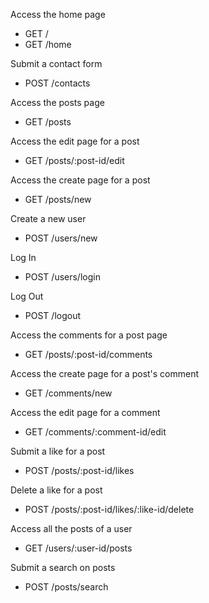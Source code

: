 Access the home page
- GET /
- GET /home

Submit a contact form
- POST /contacts

Access the posts page
- GET /posts

Access the edit page for a post
- GET /posts/:post-id/edit

Access the create page for a post
- GET /posts/new

Create a new user
- POST /users/new

Log In
- POST /users/login

Log Out
- POST /logout

Access the comments for a post page
- GET /posts/:post-id/comments

Access the create page for a post's comment
- GET /comments/new

Access the edit page for a comment
- GET /comments/:comment-id/edit

Submit a like for a post
- POST /posts/:post-id/likes

Delete a like for a post
- POST /posts/:post-id/likes/:like-id/delete

Access all the posts of a user
- GET /users/:user-id/posts

Submit a search on posts
- POST /posts/search